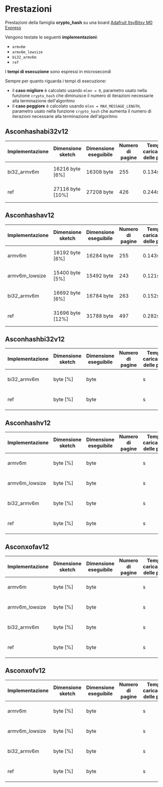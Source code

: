 # Prestazioni

Prestazioni della famiglia **crypto_hash** su una board [Adafruit ItsyBitsy M0 Express](https://www.adafruit.com/product/3727)

Vengono testate le seguenti **implementazioni**:
* `armv6m`
* `armv6m_lowsize`
* `bi32_armv6m`
* `ref`

I **tempi di esecuzione** sono espressi in microsecondi

Sempre per quanto riguarda i tempi di esecuzione:
* il **caso migliore** è calcolato usando `mlen = 0`, parametro usato nella funzione `crypto_hash` che diminuisce il numero di iterazioni necessarie alla terminazione dell'algoritmo
* il **caso peggiore** è calcolato usando `mlen = MAX_MESSAGE_LENGTH`, parametro usato nella funzione `crypto_hash`  che aumenta il numero di iterazioni necessarie alla terminazione dell'algoritmo

## Asconhashabi32v12

| Implementazione | Dimensione sketch | Dimensione eseguibile | Numero di pagine | Tempo di caricamento delle pagine | Spazio variabili globali | Spazio variabili locali | Tempo di esecuzione (migliore) | Tempo di esecuzione (peggiore) |
| --------------- | ----------------- | --------------------- | ---------------- | --------------------------------- | ------------------------ | ----------------------- | ------------------------------ | ------------------------------ |
| bi32_armv6m     | 16216 byte [6%]   | 16308 byte            | 255              | 0.134s                            | 2404 byte [7%]           | 30364 byte              | 182                            | 4892                           |
| ref             | 27116 byte [10%]  | 27208 byte            | 426              | 0.244s                            | 2404 byte [7%]           | 30364 byte              | 312                            | 6846                           |

## Asconhashav12

| Implementazione | Dimensione sketch | Dimensione eseguibile | Numero di pagine | Tempo di caricamento delle pagine | Spazio variabili globali | Spazio variabili locali | Tempo di esecuzione (migliore) | Tempo di esecuzione (peggiore) |
| --------------- | ----------------- | --------------------- | ---------------- | --------------------------------- | ------------------------ | ----------------------- | ------------------------------ | ------------------------------ |
| armv6m          | 16192 byte [6%]   | 16284 byte            | 255              | 0.143s                            | 2404 byte [7%]           | 30364 byte              | 185                            | 4980                           |
| armv6m_lowsize  | 15400 byte [5%]   | 15492 byte            | 243              | 0.121s                            | 2404 byte [7%]           | 30364 byte              | 187                            | 5090                           |
| bi32_armv6m     | 16692 byte [6%]   | 16784 byte            | 263              | 0.152s                            | 2404 byte [7%]           | 30364 byte              | 192                            | 5128                           |
| ref             | 31696 byte [12%]  | 31788 byte            | 497              | 0.282s                            | 2404 byte [7%]           | 30364 byte              | 316                            | 7165                           |

## Asconhashbi32v12

| Implementazione | Dimensione sketch | Dimensione eseguibile | Numero di pagine | Tempo di caricamento delle pagine | Spazio variabili globali | Spazio variabili locali | Tempo di esecuzione (migliore) | Tempo di esecuzione (peggiore) |
| --------------- | ----------------- | --------------------- | ---------------- | --------------------------------- | ------------------------ | ----------------------- | ------------------------------ | ------------------------------ |
| bi32_armv6m     |  byte [%]   |  byte            |               | s                            | 2404 byte [7%]           | 30364 byte              |                          |                          |
| ref             |  byte [%]  |  byte            |               | s                            | 2404 byte [7%]           | 30364 byte              |                          |                         |

## Asconhashv12

| Implementazione | Dimensione sketch | Dimensione eseguibile | Numero di pagine | Tempo di caricamento delle pagine | Spazio variabili globali | Spazio variabili locali | Tempo di esecuzione (migliore) | Tempo di esecuzione (peggiore) |
| --------------- | ----------------- | --------------------- | ---------------- | --------------------------------- | ------------------------ | ----------------------- | ------------------------------ | ------------------------------ |
| armv6m          |  byte [%]   |  byte            |               | s                            | 2404 byte [7%]           | 30364 byte              |                          |                          |
| armv6m_lowsize  |  byte [%]   |  byte            |               | s                            | 2404 byte [7%]           | 30364 byte              |                          |                          |
| bi32_armv6m     |  byte [%]   |  byte            |               | s                            | 2404 byte [7%]           | 30364 byte              |                          |                          |
| ref             |  byte [%]  |  byte            |               | s                            | 2404 byte [7%]           | 30364 byte              |                          |                         |

## Asconxofav12

| Implementazione | Dimensione sketch | Dimensione eseguibile | Numero di pagine | Tempo di caricamento delle pagine | Spazio variabili globali | Spazio variabili locali | Tempo di esecuzione (migliore) | Tempo di esecuzione (peggiore) |
| --------------- | ----------------- | --------------------- | ---------------- | --------------------------------- | ------------------------ | ----------------------- | ------------------------------ | ------------------------------ |
| armv6m          |  byte [%]   |  byte            |               | s                            | 2404 byte [7%]           | 30364 byte              |                          |                          |
| armv6m_lowsize  |  byte [%]   |  byte            |               | s                            | 2404 byte [7%]           | 30364 byte              |                          |                          |
| bi32_armv6m     |  byte [%]   |  byte            |               | s                            | 2404 byte [7%]           | 30364 byte              |                          |                          |
| ref             |  byte [%]  |  byte            |               | s                            | 2404 byte [7%]           | 30364 byte              |                          |                         |

## Asconxofv12

| Implementazione | Dimensione sketch | Dimensione eseguibile | Numero di pagine | Tempo di caricamento delle pagine | Spazio variabili globali | Spazio variabili locali | Tempo di esecuzione (migliore) | Tempo di esecuzione (peggiore) |
| --------------- | ----------------- | --------------------- | ---------------- | --------------------------------- | ------------------------ | ----------------------- | ------------------------------ | ------------------------------ |
| armv6m          |  byte [%]   |  byte            |               | s                            | 2404 byte [7%]           | 30364 byte              |                          |                          |
| armv6m_lowsize  |  byte [%]   |  byte            |               | s                            | 2404 byte [7%]           | 30364 byte              |                          |                          |
| bi32_armv6m     |  byte [%]   |  byte            |               | s                            | 2404 byte [7%]           | 30364 byte              |                          |                          |
| ref             |  byte [%]  |  byte            |               | s                            | 2404 byte [7%]           | 30364 byte              |                          |                         |
